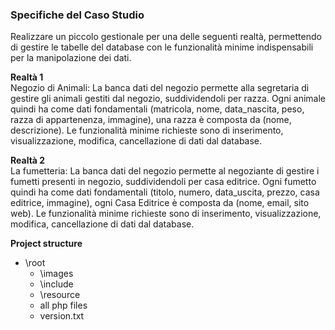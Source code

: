### Specifiche del Caso Studio

Realizzare un piccolo gestionale per una delle seguenti realtà, permettendo di gestire le tabelle del database con le funzionalità minime indispensabili per la manipolazione dei dati.

**Realtà 1**   
Negozio di Animali: La banca dati del negozio permette alla segretaria di gestire gli animali gestiti dal negozio, suddividendoli per razza. Ogni animale quindi ha come dati fondamentali (matricola, nome, data_nascita, peso, razza di appartenenza, immagine), una razza è composta da (nome, descrizione). Le funzionalità minime richieste sono di inserimento, visualizzazione, modifica, cancellazione di dati dal database.

**Realtà 2**   
La fumetteria: La banca dati del negozio permette al negoziante di gestire i fumetti presenti in negozio, suddividendoli per casa editrice. Ogni fumetto quindi ha come dati fondamentali (titolo, numero, data_uscita, prezzo, casa editrice, immagine), ogni Casa Editrice è composta da (nome, email, sito web). Le funzionalità minime richieste sono di inserimento, visualizzazione, modifica, cancellazione di dati dal database.

**Project structure**   
- \root
    - \images
    - \include
    - \resource
    - all php files
    - version.txt